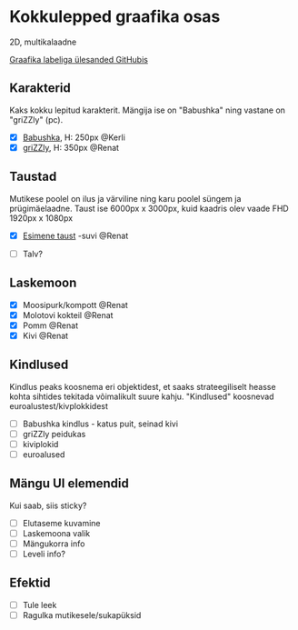 # Kokkulepped graafika osas

2D, multikalaadne

[Graafika labeliga ülesanded GitHubis](https://github.com/tluhk/rif21-MM-praktika-2/issues?q=label%3AGraafika+)

## Karakterid

Kaks kokku lepitud karakterit. Mängija ise on "Babushka" ning vastane on "griZZly" (pc). 

- [x] [Babushka](https://github.com/tluhk/rif21-MM-praktika-2/issues/35), H: 250px @Kerli 
- [x] [griZZly](https://github.com/tluhk/rif21-MM-praktika-2/issues/34), H: 350px @Renat

## Taustad

Mutikese poolel on ilus ja värviline ning karu poolel süngem ja prügimäelaadne.
Taust ise 6000px x 3000px, kuid kaadris olev vaade FHD 1920px x 1080px

- [x] [Esimene taust](https://github.com/tluhk/rif21-MM-praktika-2/blob/master/Kujunduselemendid/Taust/Map_01.png) -suvi @Renat  
- [ ] Talv? 


## Laskemoon 
- [x] Moosipurk/kompott @Renat
- [x] Molotovi kokteil @Renat
- [x] Pomm @Renat
- [x] Kivi @Renat

## Kindlused 

Kindlus peaks koosnema eri objektidest, et saaks strateegiliselt heasse kohta sihtides tekitada võimalikult suure kahju. "Kindlused" koosnevad euroalustest/kivplokkidest

- [ ] Babushka kindlus - katus puit, seinad kivi   
- [ ] griZZly peidukas
- [ ] kiviplokid
- [ ] euroalused

## Mängu UI elemendid 

Kui saab, siis sticky?

- [ ] Elutaseme kuvamine
- [ ] Laskemoona valik
- [ ] Mängukorra info
- [ ] Leveli info? 

## Efektid 

- [ ] Tule leek 
- [ ] Ragulka mutikesele/sukapüksid  

